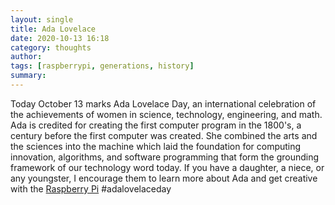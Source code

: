```yaml
---
layout: single 
title: Ada Lovelace
date: 2020-10-13 16:18
category: thoughts 
author: 
tags: [raspberrypi, generations, history]
summary: 
---
```


Today October 13 marks Ada Lovelace Day, an international celebration of the achievements of women in science, technology, engineering, and math. Ada is credited for creating the first computer program in the 1800's, a century before the first computer was created. She combined the arts and the sciences into the machine which laid the foundation for computing innovation, algorithms, and software programming that form the grounding framework of our technology word today. If you have a daughter, a niece, or any youngster, I encourage them to learn more about Ada and get creative with the [Raspberry Pi](https://www.raspberrypi.org/blog/raspberry-pi-books-bookloversday/)  #adalovelaceday